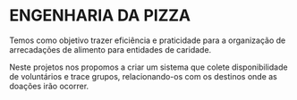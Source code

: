 # ENGENHARIA DA PIZZA

Temos como objetivo trazer eficiência e praticidade para a organização de arrecadações de alimento para entidades de caridade. 

Neste projetos nos propomos a criar um sistema que colete disponibilidade de voluntários e trace grupos, relacionando-os com os destinos onde as doações irão ocorrer.